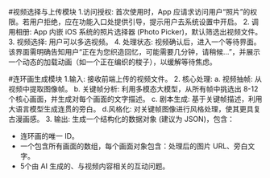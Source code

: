 #视频选择与上传模块
1.访问授权: 首次使用时，App 应请求访问用户“照片”的权限。若用户拒绝，应在功能入口处提供引导，提示用户去系统设置中开启。 
2. 调用相册: App 内嵌 iOS 系统的照片选择器 (Photo Picker)，默认筛选出视频文件。 
3. 视频选择: 用户可以多选视频。
4. 处理状态: 视频确认后，进入一个等待界面。该界面需明确告知用户“正在为您织造回忆，可能需要几分钟，请稍候...”，并展示一个动态的加载动画（如一个正在编织的梭子），以缓解等待焦虑。

#连环画生成模块
1.输入: 接收前端上传的视频文件。
2. 核心处理: 
  a. 视频抽帧: 从视频中提取图像帧。 
  b. 关键帧分析: 利用多模态大模型，从所有帧中挑选出 8-12 个核心画面，并生成对每个画面的文字描述。
  c. 剧本生成: 基于关键帧描述，利用大语言模型生成连贯的旁白。
  d.风格化: 对关键帧图像进行风格处理，使其更具复古漫画感。 
3. 输出: 生成一个结构化的数据对象 (建议为 JSON)，包含： 
  - 连环画的唯一 ID。
  - 一个包含所有画面的数组，每个画面对象包含：处理后的图片 URL、旁白文字。
  - 5个由 AI 生成的、与视频内容相关的互动问题。